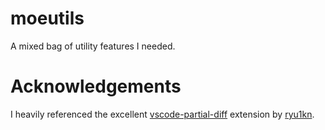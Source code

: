 # moeutils
A mixed bag of utility features I needed. 

# Acknowledgements
I heavily referenced the excellent [vscode-partial-diff](https://github.com/ryu1kn/vscode-partial-diff) extension by [ryu1kn](https://github.com/ryu1kn).

